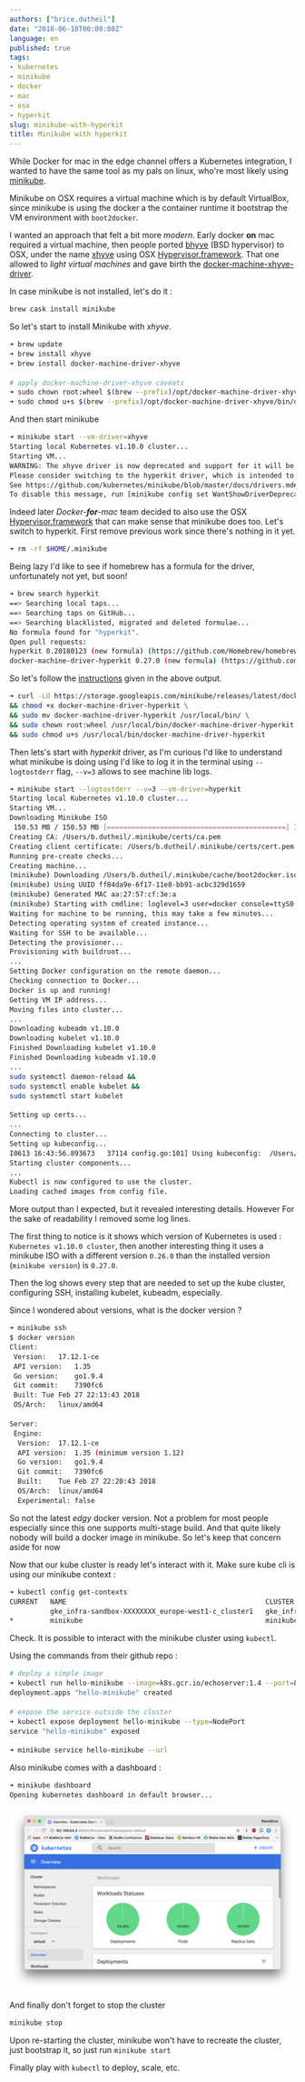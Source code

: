 ```yaml
---
authors: ["brice.dutheil"]
date: "2018-06-18T00:00:00Z"
language: en
published: true
tags:
- kubernetes
- minikube
- docker
- mac
- osx
- hyperkit
slug: minikube-with-hyperkit
title: Minikube with hyperkit
---
```


While Docker for mac in the edge channel offers a Kubernetes integration,
I wanted to have the same tool as my pals on linux, who're most likely 
using [minikube](https://github.com/kubernetes/minikube).

Minikube on OSX requires a virtual machine which is by default 
VirtualBox, since minikube is using the docker a the container runtime it bootstrap the VM environment with `boot2docker`. 

I wanted an approach that felt a bit more _modern_. Early docker **on** mac required a virtual machine, then people ported [bhyve](http://www.bhyve.org/) (BSD hypervisor) 
to OSX, under the name [xhyve](https://github.com/mist64/xhyve) using OSX 
[Hypervisor.framework](https://developer.apple.com/library/mac/documentation/DriversKernelHardware/Reference/Hypervisor/index.html). 
That one allowed to _light virtual machines_ and gave birth the 
[docker-machine-xhyve-driver](https://github.com/zchee/docker-machine-driver-xhyve).

In case minikube is not installed, let's do it :

```sh
brew cask install minikube
```

So let's start to install Minikube with _xhyve_.

```sh
➜ brew update
➜ brew install xhyve
➜ brew install docker-machine-driver-xhyve

# apply docker-machine-driver-xhyve caveats
➜ sudo chown root:wheel $(brew --prefix)/opt/docker-machine-driver-xhyve/bin/docker-machine-driver-xhyve
➜ sudo chmod u+s $(brew --prefix)/opt/docker-machine-driver-xhyve/bin/docker-machine-driver-xhyve
```

And then start minikube 

```sh
➜ minikube start --vm-driver=xhyve
Starting local Kubernetes v1.10.0 cluster...
Starting VM...
WARNING: The xhyve driver is now deprecated and support for it will be removed in a future release.
Please consider switching to the hyperkit driver, which is intended to replace the xhyve driver.
See https://github.com/kubernetes/minikube/blob/master/docs/drivers.md#hyperkit-driver for more information.
To disable this message, run [minikube config set WantShowDriverDeprecationNotification false]
```

Indeed later _Docker-**for**-mac_ team decided to also use the OSX 
[Hypervisor.framework](https://developer.apple.com/library/mac/documentation/DriversKernelHardware/Reference/Hypervisor/index.html)
that can make sense that minikube does too. Let's switch to hyperkit. 
First remove previous work since there's nothing in it yet.

```sh
➜ rm -rf $HOME/.minikube
```

Being lazy I'd like to see if homebrew has a formula for the driver, 
unfortunately not yet, but soon!

```sh
➜ brew search hyperkit
==> Searching local taps...
==> Searching taps on GitHub...
==> Searching blacklisted, migrated and deleted formulae...
No formula found for "hyperkit".
Open pull requests:
hyperkit 0.20180123 (new formula) (https://github.com/Homebrew/homebrew-core/pull/25593)
docker-machine-driver-hyperkit 0.27.0 (new formula) (https://github.com/Homebrew/homebrew-core/pull/28076)
```

So let's follow the [instructions](https://github.com/kubernetes/minikube/blob/master/docs/drivers.md#hyperkit-driver) given in the above output.

```sh
➜ curl -LO https://storage.googleapis.com/minikube/releases/latest/docker-machine-driver-hyperkit \
&& chmod +x docker-machine-driver-hyperkit \
&& sudo mv docker-machine-driver-hyperkit /usr/local/bin/ \
&& sudo chown root:wheel /usr/local/bin/docker-machine-driver-hyperkit \
&& sudo chmod u+s /usr/local/bin/docker-machine-driver-hyperkit
```

Then lets's start with _hyperkit_ driver, as I'm curious I'd like to 
understand what minikube is doing using I'd like to log it in the terminal using `--logtostderr` flag, `--v=3` allows to see machine lib logs.

```sh
➜ minikube start --logtostderr --v=3 --vm-driver=hyperkit
Starting local Kubernetes v1.10.0 cluster...
Starting VM...
Downloading Minikube ISO
 150.53 MB / 150.53 MB [============================================] 100.00% 0s
Creating CA: /Users/b.dutheil/.minikube/certs/ca.pem
Creating client certificate: /Users/b.dutheil/.minikube/certs/cert.pem
Running pre-create checks...
Creating machine...
(minikube) Downloading /Users/b.dutheil/.minikube/cache/boot2docker.iso from file:///Users/b.dutheil/.minikube/cache/iso/minikube-v0.26.0.iso...
(minikube) Using UUID ff84da9e-6f17-11e8-bb91-acbc329d1659
(minikube) Generated MAC aa:27:57:cf:3e:a
(minikube) Starting with cmdline: loglevel=3 user=docker console=ttyS0 console=tty0 noembed nomodeset norestore waitusb=10 systemd.legacy_systemd_cgroup_controller=yes base host=minikube
Waiting for machine to be running, this may take a few minutes...
Detecting operating system of created instance...
Waiting for SSH to be available...
Detecting the provisioner...
Provisioning with buildroot...
...
Setting Docker configuration on the remote daemon...
Checking connection to Docker...
Docker is up and running!
Getting VM IP address...
Moving files into cluster...
...
Downloading kubeadm v1.10.0
Downloading kubelet v1.10.0
Finished Downloading kubelet v1.10.0
Finished Downloading kubeadm v1.10.0
...
sudo systemctl daemon-reload &&
sudo systemctl enable kubelet &&
sudo systemctl start kubelet

Setting up certs...
...
Connecting to cluster...
Setting up kubeconfig...
I0613 16:43:56.893673   37114 config.go:101] Using kubeconfig:  /Users/b.dutheil/.kube/config
Starting cluster components...
...
Kubectl is now configured to use the cluster.
Loading cached images from config file.
```

More output than I expected, but it revealed interesting details. However
For the sake of readability I removed some log lines.

The first thing to notice is it shows which version of Kubernetes is used :
`Kubernetes v1.10.0 cluster`, then another interesting thing it uses a minikube ISO with a different version `0.26.0` than the installed version (`minikube version`) is `0.27.0`.

Then the log shows every step that are needed to set up the kube cluster,
configuring SSH, installing kubelet, kubeadm, especially.

Since I wondered about versions, what is the docker version ?

```sh
➜ minikube ssh
$ docker version
Client:
 Version:	17.12.1-ce
 API version:	1.35
 Go version:	go1.9.4
 Git commit:	7390fc6
 Built:	Tue Feb 27 22:13:43 2018
 OS/Arch:	linux/amd64

Server:
 Engine:
  Version:	17.12.1-ce
  API version:	1.35 (minimum version 1.12)
  Go version:	go1.9.4
  Git commit:	7390fc6
  Built:	Tue Feb 27 22:20:43 2018
  OS/Arch:	linux/amd64
  Experimental:	false
```

So not the latest _edgy_ docker version. Not a problem for most people
especially since this one supports multi-stage build. And that quite 
likely nobody will build a docker image in minikube. So let's keep that 
concern aside for now


Now that our kube cluster is ready let's interact with it. Make sure 
kube cli is using our minikube context :

```sh
➜ kubectl config get-contexts
CURRENT   NAME                                                 CLUSTER                                              AUTHINFO                                             NAMESPACE
          gke_infra-sandbox-XXXXXXXX_europe-west1-c_cluster1   gke_infra-sandbox-XXXXXXXX_europe-west1-c_cluster1   gke_infra-sandbox-XXXXXXXX_europe-west1-c_cluster1
*         minikube                                             minikube                                             minikube
```

Check. It is possible to interact with the minikube cluster using `kubectl`.

Using the commands from their github repo :

```sh
# deploy a simple image
➜ kubectl run hello-minikube --image=k8s.gcr.io/echoserver:1.4 --port=8080
deployment.apps "hello-minikube" created

# expose the service outside the cluster
➜ kubectl expose deployment hello-minikube --type=NodePort
service "hello-minikube" exposed

➜ minikube service hello-minikube --url
```

Also minikube comes with a dashboard : 

```sh
➜ minikube dashboard
Opening kubernetes dashboard in default browser...
```

![minikube-kubernetes-dashboard](/assets/minikube-discovery/minikube-kube-dashboard.png)


And finally don't forget to stop the cluster

```sh
minikube stop
```


Upon re-starting the cluster, minikube won't have to recreate the cluster,
just bootstrap it, so just run `minikube start`


Finally play with `kubectl` to deploy, scale, etc.
